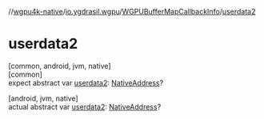 //[wgpu4k-native](../../../index.md)/[io.ygdrasil.wgpu](../index.md)/[WGPUBufferMapCallbackInfo](index.md)/[userdata2](userdata2.md)

# userdata2

[common, android, jvm, native]\
[common]\
expect abstract var [userdata2](userdata2.md): [NativeAddress](../../ffi/-native-address/index.md)?

[android, jvm, native]\
actual abstract var [userdata2](userdata2.md): [NativeAddress](../../ffi/-native-address/index.md)?